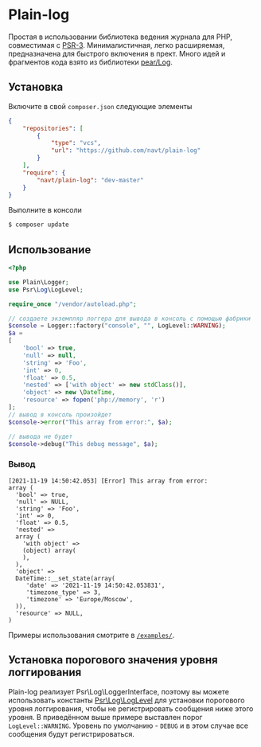 # Plain-log
Простая в использовании библиотека ведения журнала для PHP, совместимая с [PSR-3](https://github.com/php-fig/fig-standards/blob/master/accepted/PSR-3-logger-interface.md). Минималистичная, легко расширяемая, предназначена для быстрого включения в прект. Много идей и фрагментов кода взято из библиотеки [pear/Log](https://github.com/pear/Log).
## Установка
Включите в свой `composer.json` следующие элементы
```json
{
    "repositories": [
        {
            "type": "vcs",
            "url": "https://github.com/navt/plain-log"
        }
    ],
    "require": {
        "navt/plain-log": "dev-master"
    }
}
```
Выполните в консоли
```bash
$ composer update
```
## Использование
```php
<?php

use Plain\Logger;
use Psr\Log\LogLevel;

require_once "/vendor/autoload.php";

// создаете экземпляр логгера для вывода в консоль с помощью фабрики
$console = Logger::factory("console", "", LogLevel::WARNING);
$a = 
[
    'bool' => true,
    'null' => null,
    'string' => 'Foo',
    'int' => 0,
    'float' => 0.5,
    'nested' => ['with object' => new stdClass()],
    'object' => new \DateTime,
    'resource' => fopen('php://memory', 'r')
];
// вывод в консоль произойдет
$console->error("This array from error:", $a);

// вывода не будет
$console->debug("This debug message", $a);
```
### Вывод
```log
[2021-11-19 14:50:42.053] [Error] This array from error:
array (
  'bool' => true,
  'null' => NULL,
  'string' => 'Foo',
  'int' => 0,
  'float' => 0.5,
  'nested' => 
  array (
    'with object' => 
    (object) array(
    ),
  ),
  'object' => 
  DateTime::__set_state(array(
     'date' => '2021-11-19 14:50:42.053831',
     'timezone_type' => 3,
     'timezone' => 'Europe/Moscow',
  )),
  'resource' => NULL,
)
```
Примеры использования смотрите в [`/examples/`](https://github.com/navt/plain-log/tree/master/examples).

## Установка порогового значения уровня логгирования
Plain-log реализует Psr\Log\LoggerInterface, поэтому вы можете использовать константы [Psr\Log\LogLevel](https://github.com/php-fig/fig-standards/blob/master/accepted/PSR-3-logger-interface.md#5-psrlogloglevel) для установки порогового уровня логгирования, чтобы не регистрировать сообщения ниже этого уровня. В приведённом выше примере выставлен порог `LogLevel::WARNING`.
Уровень по умолчанию - `DEBUG` и в этом случае все сообщения будут регистрироваться.